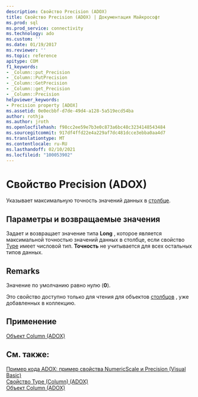 ```yaml
---
description: Свойство Precision (ADOX)
title: Свойство Precision (ADOX) | Документация Майкрософт
ms.prod: sql
ms.prod_service: connectivity
ms.technology: ado
ms.custom: ''
ms.date: 01/19/2017
ms.reviewer: ''
ms.topic: reference
apitype: COM
f1_keywords:
- _Column::put_Precision
- _Column::PutPrecision
- _Column::GetPrecision
- _Column::get_Precision
- _Column::Precision
helpviewer_keywords:
- Precision property [ADOX]
ms.assetid: 0e0ecbbf-d7de-49d4-a128-5a519ecd54ba
author: rothja
ms.author: jroth
ms.openlocfilehash: f98cc2ee59e7b3e0c873a6bc48c3234148543484
ms.sourcegitcommit: 917df4ffd22e4a229af7dc481dcce3ebba0aa4d7
ms.translationtype: MT
ms.contentlocale: ru-RU
ms.lasthandoff: 02/10/2021
ms.locfileid: "100053902"
---
```

# <a name="precision-property-adox"></a>Свойство Precision (ADOX)
Указывает максимальную точность значений данных в [столбце](./column-object-adox.md).  
  
## <a name="settings-and-return-values"></a>Параметры и возвращаемые значения  
 Задает и возвращает значение типа **Long** , которое является максимальной точностью значений данных в столбце, если свойство [Type](./type-property-column-adox.md) имеет числовой тип. **Точность** не учитывается для всех остальных типов данных.  
  
## <a name="remarks"></a>Remarks  
 Значение по умолчанию равно нулю (**0**).  
  
 Это свойство доступно только для чтения для объектов [столбцов](./column-object-adox.md) , уже добавленных в коллекцию.  
  
## <a name="applies-to"></a>Применение  
 [Объект Column (ADOX)](./column-object-adox.md)  
  
## <a name="see-also"></a>См. также:  
 [Пример кода ADOX: пример свойства NumericScale и Precision (Visual Basic)](./adox-code-example-numericscale-and-precision-properties-example-vb.md)   
 [Свойство Type (Column) (ADOX)](./type-property-column-adox.md)   
 [Объект Column (ADOX)](./column-object-adox.md)